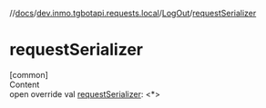 //[docs](../../../index.md)/[dev.inmo.tgbotapi.requests.local](../index.md)/[LogOut](index.md)/[requestSerializer](request-serializer.md)



# requestSerializer  
[common]  
Content  
open override val [requestSerializer](request-serializer.md): <*>  



